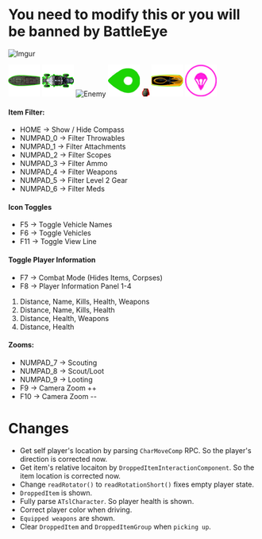 # You need to modify this or you will be banned by BattleEye
![Imgur](https://i.imgur.com/9yh84NO.png)

![Boat](https://github.com/XvenDeR/Memes/blob/master/src/main/resources/images/boat.png?raw=true)
![Buggy](https://github.com/XvenDeR/Memes/blob/master/src/main/resources/images/buggy.png?raw=true)
![Enemy](https://github.com/XvenDeR/Memes/blob/master/src/main/resources/images/arrow.png?raw=true)
![Player](https://github.com/XvenDeR/Memes/blob/master/src/main/resources/images/player.png?raw=true)
![Nade](https://github.com/XvenDeR/Memes/blob/master/src/main/resources/images/grenade.png?raw=true)
![Jetski](https://github.com/XvenDeR/Memes/blob/master/src/main/resources/images/jetski.png?raw=true)
![Parachute](https://github.com/XvenDeR/Memes/blob/master/src/main/resources/images/parachute64.png?raw=true)

#### Item Filter:

* HOME -> Show / Hide Compass
* NUMPAD_0 -> Filter Throwables
* NUMPAD_1 -> Filter Attachments
* NUMPAD_2 -> Filter Scopes
* NUMPAD_3 -> Filter Ammo
* NUMPAD_4 -> Filter Weapons
* NUMPAD_5 -> Filter Level 2 Gear          
* NUMPAD_6 -> Filter Meds

#### Icon Toggles

* F5 -> Toggle Vehicle Names
* F6 -> Toggle Vehicles
* F11 -> Toggle View Line

#### Toggle Player Information

* F7 -> Combat Mode (Hides Items, Corpses)
* F8 -> Player Information Panel 1-4

1. Distance, Name, Kills, Health, Weapons
2. Distance, Name, Kills, Health
3. Distance, Health, Weapons
4. Distance, Health

#### Zooms:
* NUMPAD_7 -> Scouting
* NUMPAD_8 -> Scout/Loot
* NUMPAD_9 -> Looting
* F9 ->  Camera Zoom ++
* F10 -> Camera Zoom --


# Changes
* Get self player's location by parsing `CharMoveComp` RPC. So the player's direction is corrected now.
* Get item's relative locaiton by `DroppedItemInteractionComponent`. So the item location is corrected now.
* Change `readRotator()` to `readRotationShort()` fixes empty player state.
* `DroppedItem` is shown.
* Fully parse `ATslCharacter`. So player health is shown.
* Correct player color when driving.
* `Equipped weapons` are shown.
* Clear `DroppedItem` and `DroppedItemGroup` when `picking up`.
